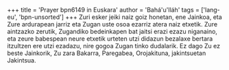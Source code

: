 +++
title = 'Prayer bpn6149 in Euskara'
author = 'Bahá'u'lláh'
tags = ['lang-eu', 'bpn-unsorted']
+++
Zuri esker jeiki naiz goiz honetan, ene Jainkoa, eta Zure ardurapean jarriz eta Zugan uste osoa ezarriz atera naiz etxetik. Zure aintzazko zerutik, Zugandiko bedeinkapen bat jaitsi erazi ezazu niganaino, eta zeure babespean neure etxetik urteten utzi didazun bezalaxe bertara itzultzen ere utzi ezadazu, nire gogoa Zugan tinko dudalarik.
Ez dago Zu ez beste Jainkorik, Zu zara Bakarra, Paregabea, Orojakituna, jakintsuetan Jakintsua.
